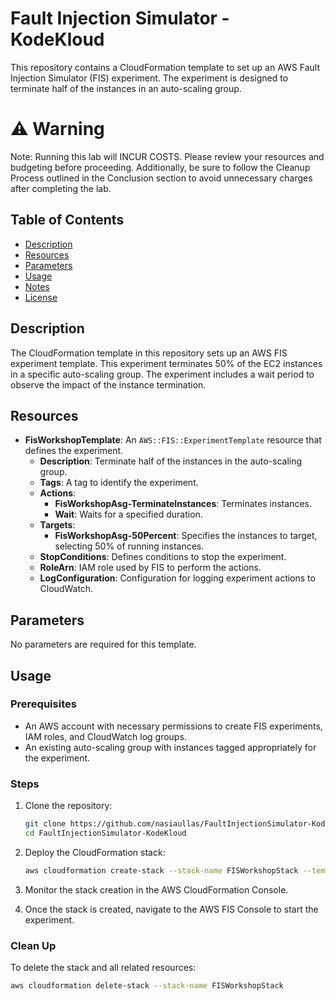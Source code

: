 # Fault Injection Simulator - KodeKloud

This repository contains a CloudFormation template to set up an AWS Fault Injection Simulator (FIS) experiment. The experiment is designed to terminate half of the instances in an auto-scaling group.

# ⚠️ Warning
Note: Running this lab will INCUR COSTS. Please review your resources and budgeting before proceeding. Additionally, be sure to follow the Cleanup Process outlined in the Conclusion section to avoid unnecessary charges after completing the lab.


## Table of Contents

- [Description](#description)
- [Resources](#resources)
- [Parameters](#parameters)
- [Usage](#usage)
- [Notes](#notes)
- [License](#license)

## Description

The CloudFormation template in this repository sets up an AWS FIS experiment template. This experiment terminates 50% of the EC2 instances in a specific auto-scaling group. The experiment includes a wait period to observe the impact of the instance termination.

## Resources

- **FisWorkshopTemplate**: An `AWS::FIS::ExperimentTemplate` resource that defines the experiment.
  - **Description**: Terminate half of the instances in the auto-scaling group.
  - **Tags**: A tag to identify the experiment.
  - **Actions**:
    - **FisWorkshopAsg-TerminateInstances**: Terminates instances.
    - **Wait**: Waits for a specified duration.
  - **Targets**:
    - **FisWorkshopAsg-50Percent**: Specifies the instances to target, selecting 50% of running instances.
  - **StopConditions**: Defines conditions to stop the experiment.
  - **RoleArn**: IAM role used by FIS to perform the actions.
  - **LogConfiguration**: Configuration for logging experiment actions to CloudWatch.

## Parameters

No parameters are required for this template.

## Usage

### Prerequisites

- An AWS account with necessary permissions to create FIS experiments, IAM roles, and CloudWatch log groups.
- An existing auto-scaling group with instances tagged appropriately for the experiment.

### Steps

1. Clone the repository:
    ```sh
    git clone https://github.com/nasiaullas/FaultInjectionSimulator-KodeKloud.git
    cd FaultInjectionSimulator-KodeKloud
    ```

2. Deploy the CloudFormation stack:
    ```sh
    aws cloudformation create-stack --stack-name FISWorkshopStack --template-body file://intro-experiment-cfn-template.json --capabilities CAPABILITY_NAMED_IAM
    ```

3. Monitor the stack creation in the AWS CloudFormation Console.

4. Once the stack is created, navigate to the AWS FIS Console to start the experiment.

### Clean Up

To delete the stack and all related resources:
```sh
aws cloudformation delete-stack --stack-name FISWorkshopStack
